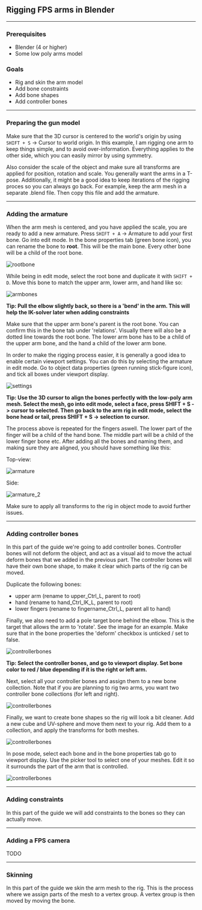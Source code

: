 ## Rigging FPS arms in Blender

---

### Prerequisites

- Blender (4 or higher)
- Some low poly arms model

### Goals

- Rig and skin the arm model
- Add bone constraints
- Add bone shapes
- Add controller bones

---

### Preparing the gun model

Make sure that the 3D cursor is centered to the world's origin by using `SHIFT + S` -> Cursor to world origin. In this example, I am rigging one arm to keep things simple, and to avoid over-information. Everything applies to the other side, which you can easily mirror by using symmetry.

Also consider the scale of the object and make sure all transforms are applied for position, rotation and scale. You generally want the arms in a T-pose. Additionally, it might be a good idea to keep iterations of the rigging proces so you can always go back. For example, keep the arm mesh in a separate .blend file. Then copy this file and add the armature.

---

### Adding the armature

When the arm mesh is centered, and you have applied the scale, you are ready to add a new armature. Press `SHIFT + A` -> Armature to add your first bone. Go into edit mode. In the bone properties tab (green bone icon), you can rename the bone to **root**. This will be the main bone. Every other bone will be a child of the root bone.

![rootbone](/img/rigging_fps_arms/1_armature_adding_root_bone.png)

While being in edit mode, select the root bone and duplicate it with `SHIFT + D`. Move this bone to match the upper arm, lower arm, and hand like so:

![armbones](/img/rigging_fps_arms/2_armature_adding_arm_bones.png)

**Tip: Pull the elbow slightly back, so there is a 'bend' in the arm. This will help the IK-solver later when adding constraints**

Make sure that the upper arm bone's parent is the root bone. You can confirm this in the bone tab under 'relations'. Visually there will also be a dotted line towards the root bone. The lower arm bone has to be a child of the upper arm bone, and the hand a child of the lower arm bone.

In order to make the rigging process easier, it is generally a good idea to enable certain viewport settings. You can do this by selecting the armature in edit mode. Go to object data properties (green running stick-figure icon), and tick all boxes under viewport display.

![settings](/img/rigging_fps_arms/3_viewport_settings.png)

**Tip: Use the 3D cursor to align the bones perfectly with the low-poly arm mesh. Select the mesh, go into edit mode, select a face, press SHIFT + S -> cursor to selected. Then go back to the arm rig in edit mode, select the bone head or tail, press SHIFT + S -> selection to cursor.**

The process above is repeated for the fingers aswell. The lower part of the finger will be a child of the hand bone. The middle part will be a child of the lower finger bone etc. After adding all the bones and naming them, and making sure they are aligned, you should have something like this:

Top-view:

![armature](/img/rigging_fps_arms/4_full_armature.png)

Side:

![armature_2](/img/rigging_fps_arms/4_full_armature_2.png)

Make sure to apply all transforms to the rig in object mode to avoid further issues.

---

### Adding controller bones

In this part of the guide we're going to add controller bones. Controller bones will not deform the object, and act as a visual aid to move the actual deform bones that we added in the previous part. The controller bones will have their own bone shape, to make it clear which parts of the rig can be moved.

Duplicate the following bones:

- upper arm (rename to upper_Ctrl_L, parent to root)
- hand (rename to hand_Ctrl_IK_L, parent to root)
- lower fingers (rename to fingername_Ctrl_L, parent all to hand)

Finally, we also need to add a pole target bone behind the elbow. This is the target that allows the arm to 'rotate'. See the image for an example. Make sure that in the bone properties the 'deform' checkbox is unticked / set to false.

![controllerbones](/img/rigging_fps_arms/5_adding_controller_bones.png)

**Tip: Select the controller bones, and go to viewport display. Set bone color to red / blue depending if it is the right or left arm.**

Next, select all your controller bones and assign them to a new bone collection. Note that if you are planning to rig two arms, you want two controller bone collections (for left and right).

![controllerbones](/img/rigging_fps_arms/5_adding_to_bone_collection.png)

Finally, we want to create bone shapes so the rig will look a bit cleaner. Add a new cube and UV-sphere and move them next to your rig.
Add them to a collection, and apply the transforms for both meshes.

![controllerbones](/img/rigging_fps_arms/5_bone_shapes.png)

In pose mode, select each bone and in the bone properties tab go to viewport display. Use the picker tool to select one of your meshes. Edit it so it surrounds the part of the arm that is controlled.

![controllerbones](/img/rigging_fps_arms/6_assigning_bone_shapes.png)

---

### Adding constraints

In this part of the guide we will add constraints to the bones so they can actually move.

---

### Adding a FPS camera

TODO

---

### Skinning

In this part of the guide we skin the arm mesh to the rig. This is the process where we assign parts of the mesh to a vertex group. A vertex group is then moved by moving the bone.